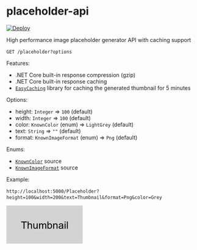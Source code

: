 # placeholder-api

[![Deploy](https://www.herokucdn.com/deploy/button.svg)](https://heroku.com/deploy)

High performance image placeholder generator API with caching support

```
GET /placeholder?options
```

Features:
- .NET Core built-in response compression (gzip)
- .NET Core built-in response caching
- [`EasyCaching`](https://github.com/dotnetcore/EasyCaching) library for caching the generated thumbnail for 5 minutes

Options:
- height: `Integer` => `100` (default)
- width: `Integer` => `100` (default)
- color: `KnownColor` (enum) => `LightGrey` (default)
- text: `String` => `""` (default)
- format: `KnownImageFormat` (enum) => `Png` (default)

Enums:
- [`KnownColor`](https://docs.microsoft.com/en-us/dotnet/api/system.drawing.knowncolor?view=net-5.0#fields) source
- [`KnownImageFormat`](https://docs.microsoft.com/en-us/dotnet/api/system.drawing.imaging.imageformat?view=dotnet-plat-ext-5.0#properties) source

Example:
```
http://localhost:5000/Placeholder?height=100&width=200&text=Thumbnail&format=Png&color=Grey
```

![Thumbnail](thumbnail.png)
